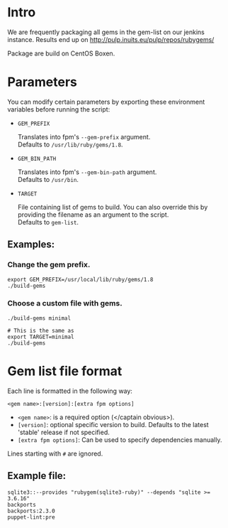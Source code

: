 # Intro

We are frequently packaging all gems in the gem-list on our jenkins instance.
Results end up on  http://pulp.inuits.eu/pulp/repos/rubygems/




Package are build on CentOS Boxen.


# Parameters

You can modify certain parameters by exporting these environment variables before running the script:

* `GEM_PREFIX`

    Translates into fpm's `--gem-prefix` argument.<br/>
    Defaults to `/usr/lib/ruby/gems/1.8`.

* `GEM_BIN_PATH`

    Translates into fpm's `--gem-bin-path` argument.<br/>
    Defaults to `/usr/bin`.

* `TARGET`

    File containing list of gems to build. You can also override this by providing the filename as an argument to the script.<br/>
    Defaults to `gem-list`.


## Examples:

### Change the gem prefix.

    export GEM_PREFIX=/usr/local/lib/ruby/gems/1.8
    ./build-gems

### Choose a custom file with gems.

    ./build-gems minimal

    # This is the same as
    export TARGET=minimal
    ./build-gems

# Gem list file format

Each line is formatted in the following way:

`<gem name>:[version]:[extra fpm options]`

* `<gem name>`: is a required option (&lt;/captain obvious&gt;).
* `[version]`: optional specific version to build. Defaults to the latest 'stable' release if not specified.
* `[extra fpm options]`: Can be used to specify dependencies manually.

Lines starting with `#` are ignored.

## Example file:

    sqlite3::--provides "rubygem(sqlite3-ruby)" --depends "sqlite >= 3.6.16"
    backports
    backports:2.3.0
    puppet-lint:pre

